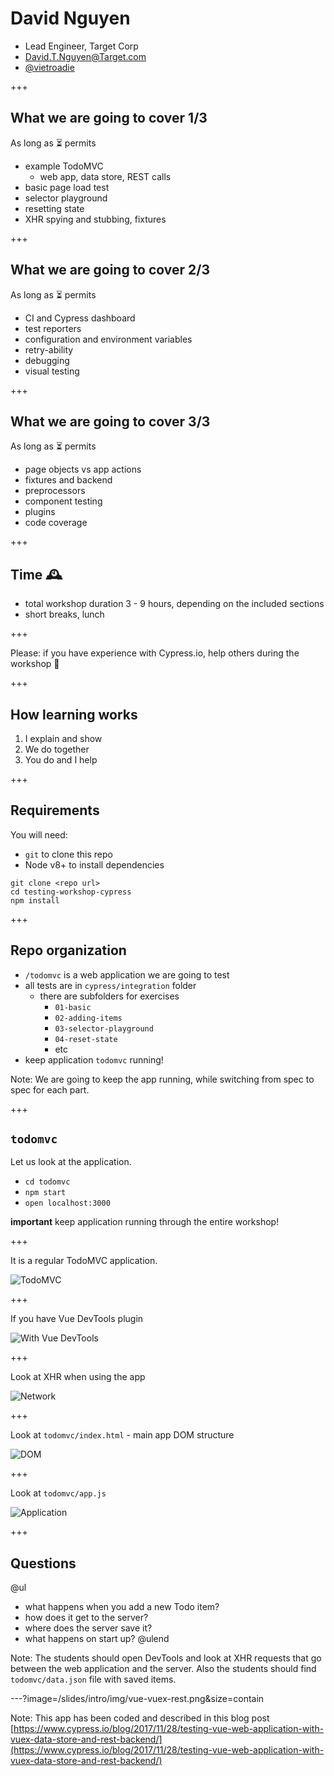 # David Nguyen

- Lead Engineer, Target Corp
- David.T.Nguyen@Target.com
- [@vietroadie](https://twitter.com/vietroadie)

+++

## What we are going to cover 1/3

As long as ⏳ permits

- example TodoMVC
  - web app, data store, REST calls
- basic page load test
- selector playground
- resetting state
- XHR spying and stubbing, fixtures

+++

## What we are going to cover 2/3

As long as ⏳ permits

- CI and Cypress dashboard
- test reporters
- configuration and environment variables
- retry-ability
- debugging
- visual testing

+++
## What we are going to cover 3/3

As long as ⏳ permits

- page objects vs app actions
- fixtures and backend
- preprocessors
- component testing
- plugins
- code coverage

+++

## Time 🕰

- total workshop duration 3 - 9 hours, depending on the included sections
- short breaks, lunch

+++

Please: if you have experience with Cypress.io, help others during the workshop 🙏

+++

## How learning works

1. I explain and show
2. We do together
3. You do and I help

+++

## Requirements

You will need:

- `git` to clone this repo
- Node v8+ to install dependencies

```text
git clone <repo url>
cd testing-workshop-cypress
npm install
```

+++

## Repo organization

- `/todomvc` is a web application we are going to test
- all tests are in `cypress/integration` folder
  - there are subfolders for exercises
    - `01-basic`
    - `02-adding-items`
    - `03-selector-playground`
    - `04-reset-state`
    - etc
- keep application `todomvc` running!

Note:
We are going to keep the app running, while switching from spec to spec for each part.

+++

## `todomvc`

Let us look at the application.

- `cd todomvc`
- `npm start`
- `open localhost:3000`

**important** keep application running through the entire workshop!

+++

It is a regular TodoMVC application.

![TodoMVC](/slides/intro/img/todomvc.png)

+++

If you have Vue DevTools plugin

![With Vue DevTools](/slides/intro/img/vue-devtools.png)

+++

Look at XHR when using the app

![Network](/slides/intro/img/network.png)

+++

Look at `todomvc/index.html` - main app DOM structure

![DOM](/slides/intro/img/DOM.png)

+++

Look at `todomvc/app.js`

![Application](/slides/intro/img/app.png)

+++

## Questions

@ul
- what happens when you add a new Todo item?
- how does it get to the server?
- where does the server save it?
- what happens on start up?
@ulend

Note:
The students should open DevTools and look at XHR requests that go between the web application and the server. Also the students should find `todomvc/data.json` file with saved items.

---?image=/slides/intro/img/vue-vuex-rest.png&size=contain

Note:
This app has been coded and described in this blog post [https://www.cypress.io/blog/2017/11/28/testing-vue-web-application-with-vuex-data-store-and-rest-backend/](https://www.cypress.io/blog/2017/11/28/testing-vue-web-application-with-vuex-data-store-and-rest-backend/)
